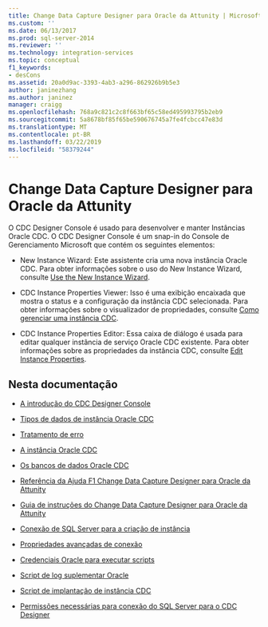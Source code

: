 ```yaml
---
title: Change Data Capture Designer para Oracle da Attunity | Microsoft Docs
ms.custom: ''
ms.date: 06/13/2017
ms.prod: sql-server-2014
ms.reviewer: ''
ms.technology: integration-services
ms.topic: conceptual
f1_keywords:
- desCons
ms.assetid: 20a0d9ac-3393-4ab3-a296-862926b9b5e3
author: janinezhang
ms.author: janinez
manager: craigg
ms.openlocfilehash: 768a9c821c2c8f663bf65c58ed495993795b2eb9
ms.sourcegitcommit: 5a8678bf85f65be590676745a7fe4fcbcc47e83d
ms.translationtype: MT
ms.contentlocale: pt-BR
ms.lasthandoff: 03/22/2019
ms.locfileid: "58379244"
---
```

# <a name="change-data-capture-designer-for-oracle-by-attunity"></a>Change Data Capture Designer para Oracle da Attunity
  O CDC Designer Console é usado para desenvolver e manter Instâncias Oracle CDC. O CDC Designer Console é um snap-in do Console de Gerenciamento Microsoft que contém os seguintes elementos:  
  
-   New Instance Wizard: Este assistente cria uma nova instância Oracle CDC. Para obter informações sobre o uso do New Instance Wizard, consulte [Use the New Instance Wizard](use-the-new-instance-wizard.md).  
  
-   CDC Instance Properties Viewer: Isso é uma exibição encaixada que mostra o status e a configuração da instância CDC selecionada. Para obter informações sobre o visualizador de propriedades, consulte [Como gerenciar uma instância CDC](manage-a-cdc-instance.md).  
  
-   CDC Instance Properties Editor: Essa caixa de diálogo é usada para editar qualquer instância de serviço Oracle CDC existente. Para obter informações sobre as propriedades da instância CDC, consulte [Edit Instance Properties](edit-instance-properties.md).  
  
## <a name="in-this-documentation"></a>Nesta documentação  
  
-   [A introdução do CDC Designer Console](the-cdc-designer-console-introduction.md)  
  
-   [Tipos de dados de instância Oracle CDC](oracle-cdc-instance-data-types.md)  
  
-   [Tratamento de erro](error-handling.md)  
  
-   [A instância Oracle CDC](the-oracle-cdc-instance.md)  
  
-   [Os bancos de dados Oracle CDC](the-oracle-cdc-databases.md)  
  
-   [Referência da Ajuda F1 Change Data Capture Designer para Oracle da Attunity](change-data-capture-designer-for-oracle-by-attunity-f1-help-reference.md)  
  
-   [Guia de instruções do Change Data Capture Designer para Oracle da Attunity](change-data-capture-designer-for-oracle-by-attunity-how-to-guide.md)  
  
-   [Conexão de SQL Server para a criação de instância](sql-server-connection-for-instance-creation.md)  
  
-   [Propriedades avançadas de conexão](advanced-connection-properties.md)  
  
-   [Credenciais Oracle para executar scripts](oracle-credentials-for-running-script.md)  
  
-   [Script de log suplementar Oracle](oracle-supplemental-logging-script.md)  
  
-   [Script de implantação de instância CDC](cdc-instance-deployment-script.md)  
  
-   [Permissões necessárias para conexão do SQL Server para o CDC Designer](sql-server-connection-required-permissions-for-the-cdc-designer.md)  
  
  

